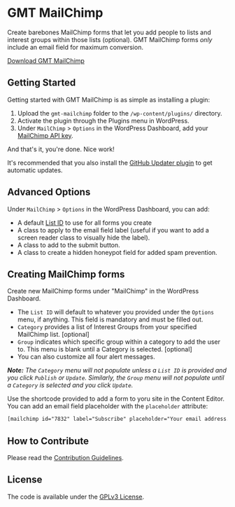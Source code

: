 # GMT MailChimp
Create barebones MailChimp forms that let you add people to lists and interest groups within those lists (optional). GMT MailChimp forms *only* include an email field for maximum conversion.

[Download GMT MailChimp](https://github.com/cferdinandi/gmt-mailchimp/archive/master.zip)



## Getting Started

Getting started with GMT MailChimp is as simple as installing a plugin:

1. Upload the `gmt-mailchimp` folder to the `/wp-content/plugins/` directory.
2. Activate the plugin through the Plugins menu in WordPress.
3. Under `MailChimp` > `Options` in the WordPress Dashboard, add your [MailChimp API key](https://developer.mailchimp.com/).

And that's it, you're done. Nice work!

It's recommended that you also install the [GitHub Updater plugin](https://github.com/afragen/github-updater) to get automatic updates.



## Advanced Options

Under `MailChimp` > `Options` in the WordPress Dashboard, you can add:

- A default [List ID](http://kb.mailchimp.com/lists/managing-subscribers/find-your-list-id) to use for all forms you create
- A class to apply to the email field label (useful if you want to add a screen reader class to visually hide the label).
- A class to add to the submit button.
- A class to create a hidden honeypot field for added spam prevention.



## Creating MailChimp forms

Create new MailChimp forms under "MailChimp" in the WordPress Dashboard.

- The `List ID` will default to whatever you provided under the `Options` menu, if anything. This field is mandatory and must be filled out.
- `Category` provides a list of Interest Groups from your specified MailChimp list. [optional]
- `Group` indicates which specific group within a category to add the user to. This menu is blank until a Category is selected. [optional]
- You can also customize all four alert messages.

***Note:*** *The `Category` menu will not populate unless a `List ID` is provided and you click `Publish` or `Update`. Similarly, the `Group` menu will not populate until a `Category` is selected and you click `Update`.*

Use the shortcode provided to add a form to yoru site in the Content Editor. You can add an email field placeholder with the `placeholder` attribute:

```html
[mailchimp id="7832" label="Subscribe" placeholder="Your email address..."]
```



## How to Contribute

Please read the [Contribution Guidelines](CONTRIBUTING.md).



## License

The code is available under the [GPLv3 License](LICENSE.md).